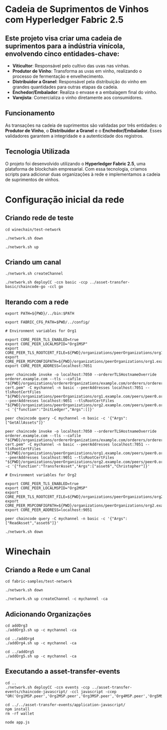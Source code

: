 # Cadeia de Suprimentos de Vinhos com Hyperledger Fabric 2.5
## Este projeto visa criar uma cadeia de suprimentos para a indústria vinícola, envolvendo cinco entidades-chave:

* **Viticultor**: Responsável pelo cultivo das uvas nas vinhas.
* **Produtor de Vinho**: Transforma as uvas em vinho, realizando o processo de fermentação e envelhecimento.
* **Distribuidor a Granel**: Responsável pela distribuição do vinho em grandes quantidades para outras etapas da cadeia.
* **Enchedor/Embalador**: Realiza o envase e a embalagem final do vinho.
* **Varejista**: Comercializa o vinho diretamente aos consumidores.

## Funcionamento

As transações na cadeia de suprimentos são validadas por três entidades: o **Produtor de Vinho**, o **Distribuidor a Granel** e o **Enchedor/Embalador**. Esses validadores garantem a integridade e a autenticidade dos registros.

## Tecnologia Utilizada
O projeto foi desenvolvido utilizando o **Hyperledger Fabric 2.5**, uma plataforma de blockchain empresarial. Com essa tecnologia, criamos scripts para adicionar duas organizações à rede e implementamos a cadeia de suprimentos de vinhos.

# Configuração inicial da rede

## Criando rede de teste

``` 
cd winechain/test-network
```

``` 
./network.sh down
```

``` 
./network.sh up
```

## Criando um canal

``` 
./network.sh createChannel
```

``` 
./network.sh deployCC -ccn basic -ccp ../asset-transfer-basic/chaincode-go -ccl go
```

## Iterando com a rede

``` 
export PATH=${PWD}/../bin:$PATH
```

``` 
export FABRIC_CFG_PATH=$PWD/../config/
```

```
# Environment variables for Org1

export CORE_PEER_TLS_ENABLED=true
export CORE_PEER_LOCALMSPID="Org1MSP"
export CORE_PEER_TLS_ROOTCERT_FILE=${PWD}/organizations/peerOrganizations/org1.example.com/peers/peer0.org1.example.com/tls/ca.crt
export CORE_PEER_MSPCONFIGPATH=${PWD}/organizations/peerOrganizations/org1.example.com/users/Admin@org1.example.com/msp
export CORE_PEER_ADDRESS=localhost:7051
```

``` 
peer chaincode invoke -o localhost:7050 --ordererTLSHostnameOverride orderer.example.com --tls --cafile "${PWD}/organizations/ordererOrganizations/example.com/orderers/orderer.example.com/msp/tlscacerts/tlsca.example.com-cert.pem" -C mychannel -n basic --peerAddresses localhost:7051 --tlsRootCertFiles "${PWD}/organizations/peerOrganizations/org1.example.com/peers/peer0.org1.example.com/tls/ca.crt" --peerAddresses localhost:9051 --tlsRootCertFiles "${PWD}/organizations/peerOrganizations/org2.example.com/peers/peer0.org2.example.com/tls/ca.crt" -c '{"function":"InitLedger","Args":[]}'
```

``` 
peer chaincode query -C mychannel -n basic -c '{"Args":["GetAllAssets"]}'
```

``` 
peer chaincode invoke -o localhost:7050 --ordererTLSHostnameOverride orderer.example.com --tls --cafile "${PWD}/organizations/ordererOrganizations/example.com/orderers/orderer.example.com/msp/tlscacerts/tlsca.example.com-cert.pem" -C mychannel -n basic --peerAddresses localhost:7051 --tlsRootCertFiles "${PWD}/organizations/peerOrganizations/org1.example.com/peers/peer0.org1.example.com/tls/ca.crt" --peerAddresses localhost:9051 --tlsRootCertFiles "${PWD}/organizations/peerOrganizations/org2.example.com/peers/peer0.org2.example.com/tls/ca.crt" -c '{"function":"TransferAsset","Args":["asset6","Christopher"]}'
```

``` 
# Environment variables for Org2

export CORE_PEER_TLS_ENABLED=true
export CORE_PEER_LOCALMSPID="Org2MSP"
export CORE_PEER_TLS_ROOTCERT_FILE=${PWD}/organizations/peerOrganizations/org2.example.com/peers/peer0.org2.example.com/tls/ca.crt
export CORE_PEER_MSPCONFIGPATH=${PWD}/organizations/peerOrganizations/org2.example.com/users/Admin@org2.example.com/msp
export CORE_PEER_ADDRESS=localhost:9051
```
``` 
peer chaincode query -C mychannel -n basic -c '{"Args":["ReadAsset","asset6"]}'
```

``` 
./network.sh down
```

# Winechain

## Criando a Rede e um Canal

``` 
cd fabric-samples/test-network
```

``` 
./network.sh down
```

``` 
./network.sh up createChannel -c mychannel -ca
```
## Adicionando Organizações

```
cd addOrg3
./addOrg3.sh up -c mychannel -ca
```

```
cd ../addOrg4
./addOrg4.sh up -c mychannel -ca
```

```
cd ../addOrg5
./addOrg5.sh up -c mychannel -ca
```

## Executando a asset-transfer-events

```
cd ..
./network.sh deployCC -ccn events -ccp ../asset-transfer-events/chaincode-javascript/ -ccl javascript -ccep "OR('Org1MSP.peer','Org2MSP.peer','Org3MSP.peer','Org4MSP.peer','Org5MSP.peer')"
```

```
cd ../../asset-transfer-events/application-javascript/
npm install
rm -rf wallet
```

``` 
node app.js
```
















